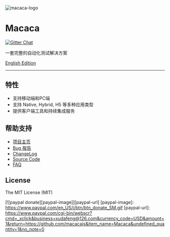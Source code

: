 ![macaca-logo](https://macacajs.github.io/macaca-logo/svg/monkey.svg)

# Macaca

[![Gitter Chat][gitter-image]][gitter-url]

[gitter-image]: https://img.shields.io/badge/GITTER-join%20chat-green.svg?style=flat-square
[gitter-url]: https://gitter.im/alibaba/macaca

一套完整的自动化测试解决方案

[English Edition](README.md)

---

## 特性

- 支持移动端和PC端
- 支持 Native, Hybrid, H5 等多种应用类型
- 提供客户端工具和持续集成服务

## 帮助支持

- [项目主页](//macacajs.github.io)
- [Bug 报告](//github.com/alibaba/macaca/issues/new)
- [ChangeLog](//macacajs.github.io/changelog.html)
- [Source Code](//github.com/macacajs)
- [FAQ](//macacajs.github.io/faq.html)

## License

The MIT License (MIT)

[![paypal donate][paypal-image]][paypal-url]
[paypal-image]: https://www.paypal.com/en_US/i/btn/btn_donate_SM.gif
[paypal-url]: https://www.paypal.com/cgi-bin/webscr?cmd=_xclick&business=xudafeng@126.com&currency_code=USD&amount=1&return=https://github.com/macacajs&item_name=Macaca&undefined_quantity=1&no_note=0
